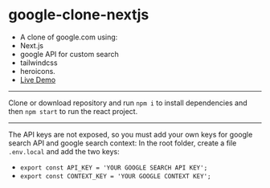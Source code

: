 # google-clone-nextjs

- A clone of google.com using:
- Next.js
- google API for custom search
- tailwindcss
- heroicons.
- [Live Demo](https://gcmdezign.com/react/google-clone/)

***

Clone or download repository and run `npm i` to install dependencies and then `npm start` to run the react project.
***
The API keys are not exposed, so you must add your own keys for google search API and google search context: In the root folder, create a file `.env.local` and add the two keys:
- `export const API_KEY = 'YOUR GOOGLE SEARCH API KEY';`
- `export const CONTEXT_KEY = 'YOUR GOOGLE CONTEXT KEY';`
